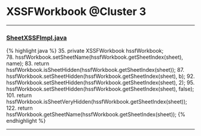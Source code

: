 # XSSFWorkbook @Cluster 3

***

### [SheetXSSFImpl.java](https://searchcode.com/codesearch/view/72854574/)
{% highlight java %}
35. private XSSFWorkbook hssfWorkbook;       
78.     hssfWorkbook.setSheetName(hssfWorkbook.getSheetIndex(sheet), name);
83.     return hssfWorkbook.isSheetHidden(hssfWorkbook.getSheetIndex(sheet));
87.     hssfWorkbook.setSheetHidden(hssfWorkbook.getSheetIndex(sheet), b);
92.         hssfWorkbook.setSheetHidden(hssfWorkbook.getSheetIndex(sheet), 2);
95.         hssfWorkbook.setSheetHidden(hssfWorkbook.getSheetIndex(sheet), false);
101. return hssfWorkbook.isSheetVeryHidden(hssfWorkbook.getSheetIndex(sheet));
122.     return hssfWorkbook.getSheetName(hssfWorkbook.getSheetIndex(sheet));
{% endhighlight %}

***

